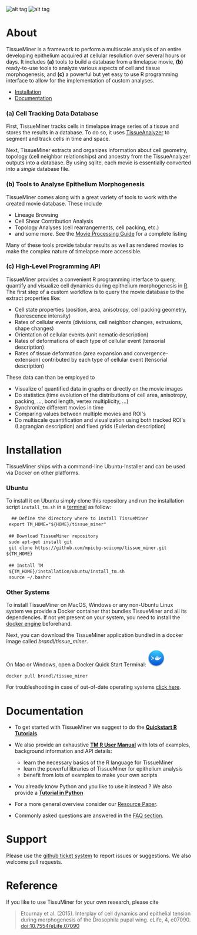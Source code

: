 

![alt tag](https://raw.githubusercontent.com/mpicbg-scicomp/tissue_miner/master/docs/readme_screenshots/stripes_0.jpg)
![alt tag](https://raw.githubusercontent.com/mpicbg-scicomp/tissue_miner/master/docs/readme_screenshots/veins_0.jpg)


About
=================

TissueMiner is a framework to perform a multiscale analysis of an entire developing epithelium acquired at cellular resolution over several hours or days. It  includes **(a)** tools to build a database from a timelapse movie, **(b)** ready-to-use tools to analyze various aspects of cell and tissue morphogenesis, and **(c)** a powerful but yet easy to use R programming interface to allow for the implementation of custom analyses.

* [Installation](https://github.com/mpicbg-scicomp/tissue_miner#installation)
* [Documentation](https://github.com/mpicbg-scicomp/tissue_miner#documentation)

### (a) Cell Tracking Data Database


First, TissueMiner tracks cells in timelapse image series of a tissue and stores the results in a database. To do so, it uses [TissueAnalyzer](MovieProcessing.md#TissueAnalyzer) to segment and track cells in time and space.

Next, TissueMiner extracts and organizes information about cell geometry, topology (cell neighbor relationships) and ancestry from the TissueAnalyzer outputs into a database. By using sqlite, each movie is essentially converted into a _single_ database file.


### (b) Tools to Analyse Epithelium Morphogenesis

TissueMiner comes along with a great variety of tools to work with the created movie database. These include
* Lineage Browsing
* Cell Shear Contribution Analysis
* Topology Analyses (cell rearrangements, cell packing, etc.)
* and some more. See the [Movie Processing Guide](MovieProcessing.md#Tools) for a complete listing

Many of these tools provide tabular results as well as rendered movies to make the complex nature of timelapse more accessible.


### (c) High-Level Programming API

TissueMiner provides a convenient R programming interface to query, quantify and visualize cell dynamics during epithelium morphogenesis in [R](https://www.r-project.org/). The first step of a custom workflow is to query the movie database to the extract properties like:

* Cell state properties (position, area, anisotropy, cell packing geometry, fluorescence intensity)
* Rates of cellular events (divisions, cell neighbor changes, extrusions, shape changes)
* Orientation of cellular events (unit nematic description)
* Rates of deformations of each type of cellular event (tensorial description)
* Rates of tissue deformation (area expansion and convergence-extension) contributed by each type of cellular event (tensorial description)

These data can than be employed to

* Visualize of quantified data in graphs or directly on the movie images
* Do statistics (time evolution of the distributions of cell area, anisotropy, packing, ..., bond length, vertex multiplicity, ...)
* Synchronize different movies in time
* Comparing values between multiple movies and ROI's
* Do multiscale quantification and visualization using both tracked ROI's (Lagrangian description) and fixed grids (Eulerian description)



Installation
================

TissueMiner ships with a command-line Ubuntu-Installer and can be used via Docker on other platforms.

### Ubuntu

To install it on Ubuntu simply clone this repository and run the installation script `install_tm.sh` in a [terminal](https://help.ubuntu.com/community/UsingTheTerminal) as follow:

```
  ## Define the directory where to install TissueMiner
 export TM_HOME="${HOME}/tissue_miner"

 ## Download TissueMiner repository
 sudo apt-get install git
 git clone https://github.com/mpicbg-scicomp/tissue_miner.git ${TM_HOME}
 
 ## Install TM
 ${TM_HOME}/installation/ubuntu/install_tm.sh
 source ~/.bashrc
```

### Other Systems

To install TissueMiner on MacOS, Windows or any non-Ubuntu Linux system we provide a Docker container that bundles TissueMiner and all its dependencies. If not yet present on your system, you need to install the [docker engine](https://docs.docker.com/)
beforehand.

Next, you can download the TissueMiner application bundled in a docker image called _brandl/tissue_miner_.

On Mac or Windows, open a Docker Quick Start Terminal: ![alt tag](docs/readme_screenshots/docker_toolbox_osx_quickstart_icon_nolabel.png)
```
docker pull brandl/tissue_miner
```

For troubleshooting in case of out-of-date operating systems [click here](misc/docker_troubleshooting.md).


Documentation
================

* To get started with TissueMiner we suggest to do the **[Quickstart R Tutorials](docs/quickstart/tm_quickstart_landing_page.md#first-use-of-tissueminer-from-the-command-line)**.


* We also provide an exhaustive **[TM R User Manual](https://mpicbg-scicomp.github.io/tissue_miner/tm_tutorial/R-tutorial.html)** with lots of examples, background information and API details:
    + learn the necessary basics of the R language for TissueMiner
    + learn the powerful libraries of TissueMiner for epithelium analysis
    + benefit from lots of examples to make your own scripts
    
* You already know Python and you like to use it instead ? We also provide a **[Tutorial in Python](docs/TM_tutorial_in_Python/TissueMiner_pythonTutorial-3WT_Demo.md#tissueminer-python-tutorial)**

* For a more general overview consider our [Resource Paper](/link/here/once/published).

* Commonly asked questions are answered in the [FAQ section](faq.md).


Support
=========

Please use the [github ticket system](https://github.com/mpicbg-scicomp/tissue_miner/issues) to report issues or suggestions. We also welcome pull requests.



Reference
==========

If you like to use TissuMiner for your own research, please cite

> Etournay et al. (2015). Interplay of cell dynamics and epithelial tension during morphogenesis of the Drosophila pupal wing. eLife, 4, e07090. [doi:10.7554/eLife.07090](http://elifesciences.org/content/early/2015/06/23/eLife.07090)


